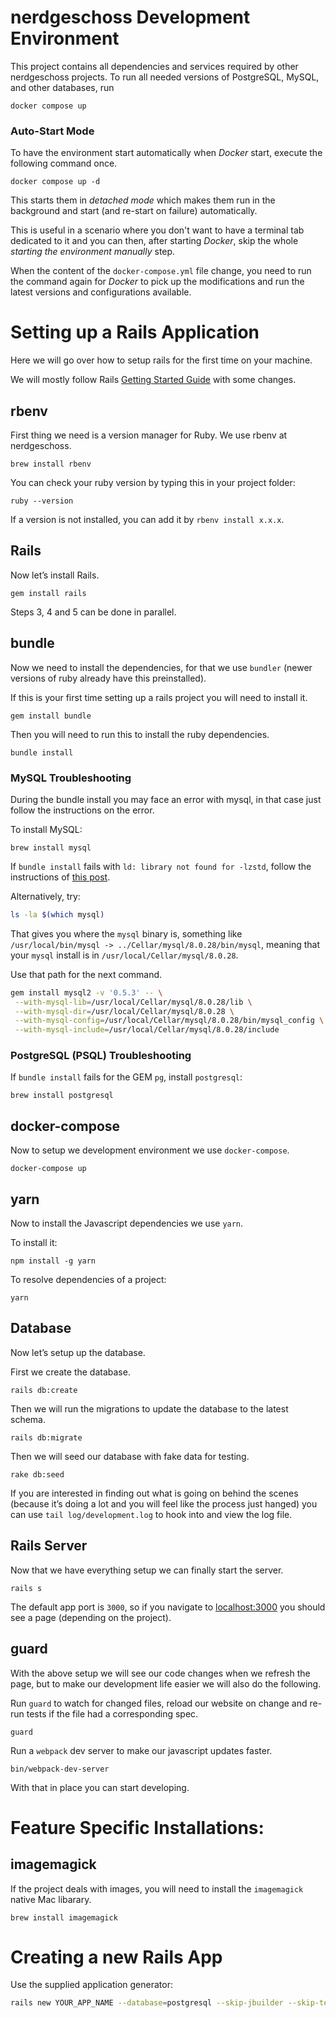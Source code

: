# nerdgeschoss Development Environment

This project contains all dependencies and services required by other nerdgeschoss projects. To run all needed versions of PostgreSQL, MySQL, and other databases, run

    docker compose up

### Auto-Start Mode

To have the environment start automatically when _Docker_ start, execute the following command once.

    docker compose up -d

This starts them in _detached mode_ which makes them run in the background and start (and re-start on failure) automatically.

This is useful in a scenario where you don't want to have a terminal tab dedicated to it and you can then, after starting _Docker_, skip the whole _starting the environment manually_ step.

When the content of the `docker-compose.yml` file change, you need to run the command again for _Docker_ to pick up the modifications and run the latest versions and configurations available.

# Setting up a Rails Application

Here we will go over how to setup rails for the first time on your machine.

We will mostly follow Rails [Getting Started Guide](https://guides.rubyonrails.org/getting_started.html) with some changes.

## rbenv

First thing we need is a version manager for Ruby. We use rbenv at nerdgeschoss.

    brew install rbenv

You can check your ruby version by typing this in your project folder:

    ruby --version

If a version is not installed, you can add it by `rbenv install x.x.x`.

## Rails

Now let’s install Rails.

    gem install rails

Steps 3, 4 and 5 can be done in parallel.

## bundle

Now we need to install the dependencies, for that we use `bundler` (newer versions of ruby already have this preinstalled).

If this is your first time setting up a rails project you will need to install it.

    gem install bundle

Then you will need to run this to install the ruby dependencies.

    bundle install

### MySQL Troubleshooting

During the bundle install you may face an error with mysql, in that case just follow the instructions on the error.

To install MySQL:

    brew install mysql

If `bundle install` fails with `ld: library not found for -lzstd`, follow the instructions of [this post](https://stackoverflow.com/a/67877734).

Alternatively, try:

```bash
ls -la $(which mysql)
```

That gives you where the `mysql` binary is, something like `/usr/local/bin/mysql -> ../Cellar/mysql/8.0.28/bin/mysql`,
meaning that your `mysql` install is in `/usr/local/Cellar/mysql/8.0.28`.

Use that path for the next command.

```bash
gem install mysql2 -v '0.5.3' -- \
 --with-mysql-lib=/usr/local/Cellar/mysql/8.0.28/lib \
 --with-mysql-dir=/usr/local/Cellar/mysql/8.0.28 \
 --with-mysql-config=/usr/local/Cellar/mysql/8.0.28/bin/mysql_config \
 --with-mysql-include=/usr/local/Cellar/mysql/8.0.28/include
```

### PostgreSQL (PSQL) Troubleshooting

If `bundle install` fails for the GEM `pg`, install `postgresql`:

    brew install postgresql

## docker-compose

Now to setup we development environment we use `docker-compose`.

    docker-compose up

## yarn

Now to install the Javascript dependencies we use `yarn`.

To install it:

    npm install -g yarn

To resolve dependencies of a project:

    yarn

## Database

Now let’s setup up the database.

First we create the database.

    rails db:create

Then we will run the migrations to update the database to the latest schema.

    rails db:migrate

Then we will seed our database with fake data for testing.

    rake db:seed

If you are interested in finding out what is going on behind the scenes (because it’s doing a lot and you will feel like the process just hanged) you can use `tail log/development.log` to hook into and view the log file.

## Rails Server

Now that we have everything setup we can finally start the server.

    rails s

The default app port is `3000`, so if you navigate to [localhost:3000](https://localhost:3000) you should see a page (depending on the project).

## guard

With the above setup we will see our code changes when we refresh the page, but to make our development life easier we will also do the following.

Run `guard` to watch for changed files, reload our website on change and re-run tests if the file had a corresponding spec.

    guard

Run a `webpack` dev server to make our javascript updates faster.

    bin/webpack-dev-server

With that in place you can start developing.

# Feature Specific Installations:

## imagemagick

If the project deals with images, you will need to install the `imagemagick` native Mac libarary.

    brew install imagemagick

# Creating a new Rails App

Use the supplied application generator:

```bash
rails new YOUR_APP_NAME --database=postgresql --skip-jbuilder --skip-test --javascript=esbuild --skip-bundle --force --template=https://raw.githubusercontent.com/nerdgeschoss/development-environment/main/rails-template.rb
```
